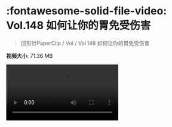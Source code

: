 # :fontawesome-solid-file-video: Vol.148 如何让你的胃免受伤害

> 回形针PaperClip / Vol / Vol.148 如何让你的胃免受伤害

**视频大小**: 71.36 MB

<div class="video"><video src="https://file.hsyhx.top/archive/PaperClip/Vol/148.mp4" controls preload>🤔 您的浏览器不支持 video 标签</video></div>